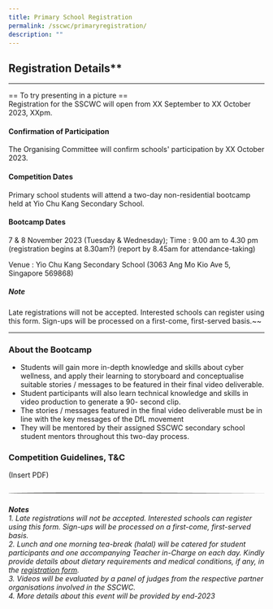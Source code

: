 ```yaml
---
title: Primary School Registration
permalink: /sscwc/primaryregistration/
description: ""
---
```

## Registration Details**

---
== To try presenting in a picture == \
Registration for the SSCWC will open from XX September to XX October 2023, XXpm. 

#### Confirmation of Participation

The Organising Committee will confirm schools' participation by XX October 2023.

#### Competition Dates

Primary school students will attend a two-day non-residential bootcamp held at Yio Chu Kang Secondary School.

#### Bootcamp Dates
7 &amp; 8 November 2023 (Tuesday &amp; Wednesday); Time : 9.00 am to 4.30 pm (registration begins at 8.30am?) (report by 8.45am for attendance-taking)

Venue : Yio Chu Kang Secondary School (3063 Ang Mo Kio Ave 5, Singapore 569868)

##### **Note**
Late registrations will not be accepted. Interested schools can register using this form. Sign-ups will be processed on a first-come, first-served basis.~~

---

### **About the Bootcamp** 

- Students will gain more in-depth knowledge and skills about cyber wellness, and apply their learning to storyboard and conceptualise suitable stories / messages to be featured in their final video deliverable.
- Student participants will also learn technical knowledge and skills in video production to generate a 90- second clip.
- The stories / messages featured in the final video deliverable must be in line with the key messages of the DfL movement
- They will be mentored by their assigned SSCWC secondary school student mentors throughout this two-day process.

### **Competition Guidelines, T&amp;C** 
(Insert PDF)

![](/images/Sscwc/short%20line.png)

###### **Notes** <br>1. Late registrations will not be accepted. Interested schools can register using this form. Sign-ups will be processed on a first-come, first-served basis. <br>2. Lunch and one morning tea-break (halal) will be catered for student participants and one accompanying Teacher in-Charge on each day. Kindly provide details about dietary requirements and medical conditions, if any, in the [registration form](google.com). <br>3. Videos will be evaluated by a panel of judges from the respective partner organisations involved in the SSCWC. <br>4. More details about this event will be provided by end-2023
